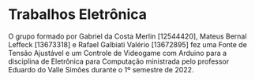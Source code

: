 # Trabalhos Eletrônica
O grupo formado por Gabriel da Costa Merlin [12544420], Mateus Bernal Leffeck [13673318] e Rafael Galbiati Valério [13672895] fez
uma Fonte de Tensão Ajustável e um Controle de Videogame com Arduino para a disciplina de Eletrônica para
Computação ministrada pelo professor Eduardo do Valle Simões durante o 1º semestre de 2022.
